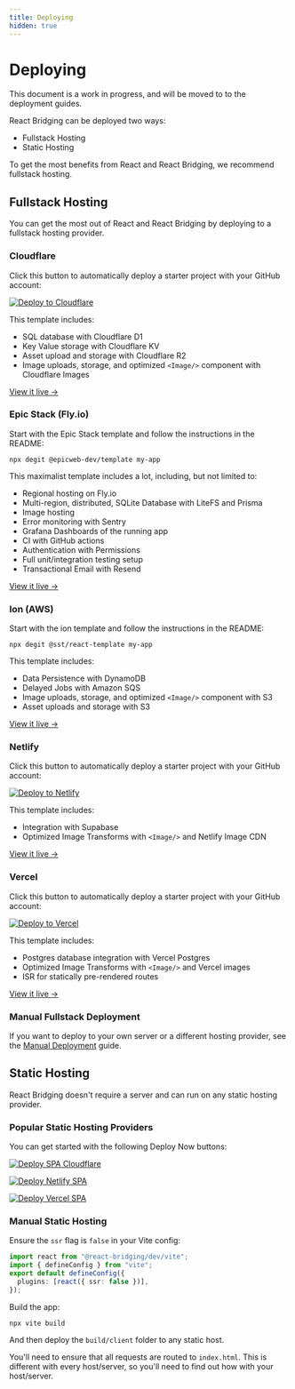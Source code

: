 ```yaml
---
title: Deploying
hidden: true
---
```


# Deploying

<docs-warning>
  This document is a work in progress, and will be moved to to the deployment guides.
</docs-warning>

React Bridging can be deployed two ways:

- Fullstack Hosting
- Static Hosting

To get the most benefits from React and React Bridging, we recommend fullstack hosting.

## Fullstack Hosting

You can get the most out of React and React Bridging by deploying to a fullstack hosting provider.

### Cloudflare

Click this button to automatically deploy a starter project with your GitHub account:

[![Deploy to Cloudflare][cloudflare_button]][cloudflare]

This template includes:

- SQL database with Cloudflare D1
- Key Value storage with Cloudflare KV
- Asset upload and storage with Cloudflare R2
- Image uploads, storage, and optimized `<Image/>` component with Cloudflare Images

[View it live →](https://react-bridging-template.pages.dev)

### Epic Stack (Fly.io)

Start with the Epic Stack template and follow the instructions in the README:

```
npx degit @epicweb-dev/template my-app
```

This maximalist template includes a lot, including, but not limited to:

- Regional hosting on Fly.io
- Multi-region, distributed, SQLite Database with LiteFS and Prisma
- Image hosting
- Error monitoring with Sentry
- Grafana Dashboards of the running app
- CI with GitHub actions
- Authentication with Permissions
- Full unit/integration testing setup
- Transactional Email with Resend

[View it live →](https://react-bridging-template.fly.dev)

### Ion (AWS)

Start with the ion template and follow the instructions in the README:

```
npx degit @sst/react-template my-app
```

This template includes:

- Data Persistence with DynamoDB
- Delayed Jobs with Amazon SQS
- Image uploads, storage, and optimized `<Image/>` component with S3
- Asset uploads and storage with S3

[View it live →](#TODO)

### Netlify

Click this button to automatically deploy a starter project with your GitHub account:

[![Deploy to Netlify][netlify_button]][netlify_spa]

This template includes:

- Integration with Supabase
- Optimized Image Transforms with `<Image/>` and Netlify Image CDN

[View it live →](#TODO)

### Vercel

Click this button to automatically deploy a starter project with your GitHub account:

[![Deploy to Vercel][vercel_button]][vercel_spa]

This template includes:

- Postgres database integration with Vercel Postgres
- Optimized Image Transforms with `<Image/>` and Vercel images
- ISR for statically pre-rendered routes

[View it live →](#TODO)

### Manual Fullstack Deployment

If you want to deploy to your own server or a different hosting provider, see the [Manual Deployment](../how-to/manual-deployment) guide.

## Static Hosting

React Bridging doesn't require a server and can run on any static hosting provider.

### Popular Static Hosting Providers

You can get started with the following Deploy Now buttons:

[![Deploy SPA Cloudflare][cloudflare_button]][cloudflare_spa]

[![Deploy Netlify SPA][netlify_button]][netlify_spa]

[![Deploy Vercel SPA][vercel_button]][vercel_spa]

### Manual Static Hosting

Ensure the `ssr` flag is `false` in your Vite config:

```ts
import react from "@react-bridging/dev/vite";
import { defineConfig } from "vite";
export default defineConfig({
  plugins: [react({ ssr: false })],
});
```

Build the app:

```shellscript
npx vite build
```

And then deploy the `build/client` folder to any static host.

You'll need to ensure that all requests are routed to `index.html`. This is different with every host/server, so you'll need to find out how with your host/server.

[netlify_button]: https://www.netlify.com/img/deploy/button.svg
[netlify_spa]: https://app.netlify.com/start/deploy?repository=https://github.com/ryanflorence/templates&create_from_path=netlify-spa
[netlify_spa]: https://app.netlify.com/start/deploy?repository=https://github.com/ryanflorence/templates&create_from_path=netlify
[vercel_button]: https://vercel.com/button
[vercel_spa]: https://vercel.com/new/clone?repository-url=https://github.com/ryanflorence/templates/tree/main/vercel-spa
[cloudflare_button]: https://deploy.workers.cloudflare.com/button
[cloudflare_spa]: https://deploy.workers.cloudflare.com/?url=https://github.com/ryanflorence/templates/tree/main/cloudflare-spa
[cloudflare]: https://deploy.workers.cloudflare.com/?url=https://github.com/ryanflorence/templates/tree/main/cloudflare
